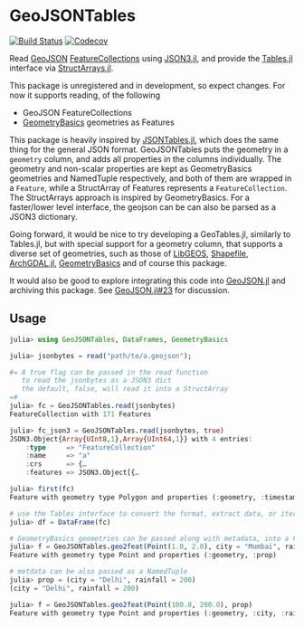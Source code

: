 # GeoJSONTables
[![Build Status](https://travis-ci.com/visr/GeoJSONTables.jl.svg?branch=master)](https://travis-ci.com/visr/GeoJSONTables.jl)
[![Codecov](https://codecov.io/gh/visr/GeoJSONTables.jl/branch/master/graph/badge.svg)](https://codecov.io/gh/visr/GeoJSONTables.jl)

Read [GeoJSON](https://geojson.org/) [FeatureCollections](https://tools.ietf.org/html/rfc7946#section-3.3) using [JSON3.jl](https://github.com/quinnj/JSON3.jl), and provide the [Tables.jl](https://github.com/JuliaData/Tables.jl) interface via [StructArrays.jl](https://github.com/JuliaArrays/StructArrays.jl).

This package is unregistered and in development, so expect changes. 
For now it supports reading, of the following 
* GeoJSON FeatureCollections
* [GeometryBasics](https://github.com/JuliaGeometry/GeometryBasics.jl) geometries as Features 
  
This package is heavily inspired by [JSONTables.jl](https://github.com/JuliaData/JSONTables.jl), which
does the same thing for the general JSON format. GeoJSONTables puts the geometry in a `geometry` column, and adds all
properties in the columns individually. The geometry and non-scalar properties are kept as GeometryBasics geometries and NamedTuple respectively, and both of them are wrapped in a `Feature`, while a StructArray of Features represents a `FeatureCollection`. The StructArrays approach is inspired by GeometryBasics.
For a faster/lower level interface, the geojson can be can also be parsed as a JSON3 dictionary.

Going forward, it would be nice to try developing a GeoTables.jl, similarly to Tables.jl, but with special support for a geometry column, that supports a diverse set of geometries, such as those of [LibGEOS](https://github.com/JuliaGeo/LibGEOS.jl), [Shapefile](https://github.com/JuliaGeo/Shapefile.jl), 
[ArchGDAL.jl](https://github.com/yeesian/ArchGDAL.jl/), [GeometryBasics](https://github.com/SimonDanisch/GeometryBasics.jl) and of course this package.

It would also be good to explore integrating this code into [GeoJSON.jl](https://github.com/JuliaGeo/GeoJSON.jl) and
archiving this package. See [GeoJSON.jl#23](https://github.com/JuliaGeo/GeoJSON.jl/pull/23) for discussion.

## Usage

```julia
julia> using GeoJSONTables, DataFrames, GeometryBasics

julia> jsonbytes = read("path/to/a.geojson");

#= A true flag can be passed in the read function 
   to read the jsonbytes as a JSON3 dict 
   the default, false, will read it into a StructArray 
=#
julia> fc = GeoJSONTables.read(jsonbytes)
FeatureCollection with 171 Features

julia> fc_json3 = GeoJSONTables.read(jsonbytes, true)
JSON3.Object{Array{UInt8,1},Array{UInt64,1}} with 4 entries:
    :type     => "FeatureCollection"
    :name     => "a"
    :crs      => {…
    :features => JSON3.Object[{…

julia> first(fc)
Feature with geometry type Polygon and properties (:geometry, :timestamp, :version, :changeset, :user, :uid, :area, :highway, :type, :id)

# use the Tables interface to convert the format, extract data, or iterate over the rows
julia> df = DataFrame(fc)

# GeometryBasics geometries can be passed along with metadata, into a Feature
julia> f = GeoJSONTables.geo2feat(Point(1.0, 2.0), city = "Mumbai", rainfall = 1010)
Feature with geometry type Point and properties (:geometry, :prop)

# metdata can be also passed as a NamedTuple 
julia> prop = (city = "Delhi", rainfall = 200)
(city = "Delhi", rainfall = 200)

julia> f = GeoJSONTables.geo2feat(Point(100.0, 200.0), prop)
Feature with geometry type Point and properties (:geometry, :city, :rainfall)

```
